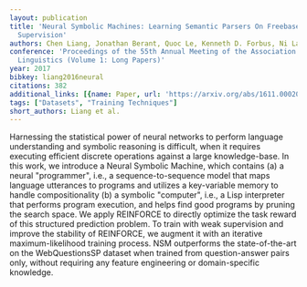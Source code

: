 ```yaml
---
layout: publication
title: 'Neural Symbolic Machines: Learning Semantic Parsers On Freebase With Weak
  Supervision'
authors: Chen Liang, Jonathan Berant, Quoc Le, Kenneth D. Forbus, Ni Lao
conference: 'Proceedings of the 55th Annual Meeting of the Association for Computational
  Linguistics (Volume 1: Long Papers)'
year: 2017
bibkey: liang2016neural
citations: 382
additional_links: [{name: Paper, url: 'https://arxiv.org/abs/1611.00020'}]
tags: ["Datasets", "Training Techniques"]
short_authors: Liang et al.
---
```

Harnessing the statistical power of neural networks to perform language
understanding and symbolic reasoning is difficult, when it requires executing
efficient discrete operations against a large knowledge-base. In this work, we
introduce a Neural Symbolic Machine, which contains (a) a neural "programmer",
i.e., a sequence-to-sequence model that maps language utterances to programs
and utilizes a key-variable memory to handle compositionality (b) a symbolic
"computer", i.e., a Lisp interpreter that performs program execution, and helps
find good programs by pruning the search space. We apply REINFORCE to directly
optimize the task reward of this structured prediction problem. To train with
weak supervision and improve the stability of REINFORCE, we augment it with an
iterative maximum-likelihood training process. NSM outperforms the
state-of-the-art on the WebQuestionsSP dataset when trained from
question-answer pairs only, without requiring any feature engineering or
domain-specific knowledge.